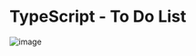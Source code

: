 # TypeScript - To Do List

![image](https://github.com/user-attachments/assets/6f370628-3a70-4ea3-9812-a8fb184b0147)
